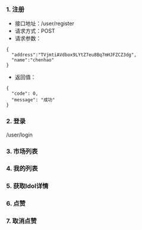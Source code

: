 ### 1. 注册
* 接口地址：/user/register
* 请求方式：POST
* 请求参数：
~~~
{
  "address":"TVjmtiAVdbox9LYtZ7eu8Bq7mHJFZCZ3dg",
  "name":"chenhao"
}
~~~
* 返回值：
~~~
{
  "code": 0,
  "message": "成功"
}
~~~

### 2. 登录
/user/login

### 3. 市场列表


### 4. 我的列表


### 5. 获取Idol详情


### 6. 点赞


### 7. 取消点赞


